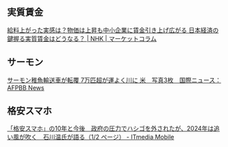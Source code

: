 ## 実質賃金

[給料上がった実感は？物価は上昇も中小企業に賃金引き上げ広がる 日本経済の鍵握る実質賃金はどうなる？ | NHK | マーケットコラム](https://www3.nhk.or.jp/news/html/20240405/k10014413231000.html)

## サーモン

[サーモン稚魚輸送車が転覆 7万匹超が運よく川に 米　写真3枚　国際ニュース：AFPBB News](https://www.afpbb.com/articles/-/3513636)

## 格安スマホ

[「格安スマホ」の10年と今後　政府の圧力でハシゴを外されたが、2024年は追い風が吹く　石川温氏が語る（1/2 ページ） - ITmedia Mobile](https://www.itmedia.co.jp/mobile/articles/2404/07/news050.html)

